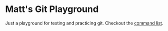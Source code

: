 Matt's Git Playground
==========

Just a playground for testing and practicing git. Checkout the [command list](https://github.com/kangaskahn/playground/blob/master/commands.md).


